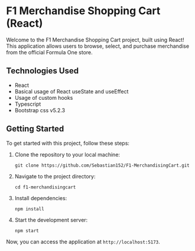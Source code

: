  # F1 Merchandise Shopping Cart (React)

Welcome to the F1 Merchandise Shopping Cart project, built using React! This application allows users to browse,
select, and purchase merchandise from the official Formula One store.

## Technologies Used

- React
- Basical usage of React useState and useEffect
- Usage of custom hooks
- Typescript
- Bootstrap css v5.2.3

## Getting Started

To get started with this project, follow these steps:

1. Clone the repository to your local machine:
   ```
   git clone https://github.com/Sebastian152/F1-MerchandisingCart.git
   ```
2. Navigate to the project directory:
   ```
   cd f1-merchandisingcart
   ```
3. Install dependencies:
   ```
   npm install
   ```
4. Start the development server:
   ```
   npm start
   ```

Now, you can access the application at `http://localhost:5173`.